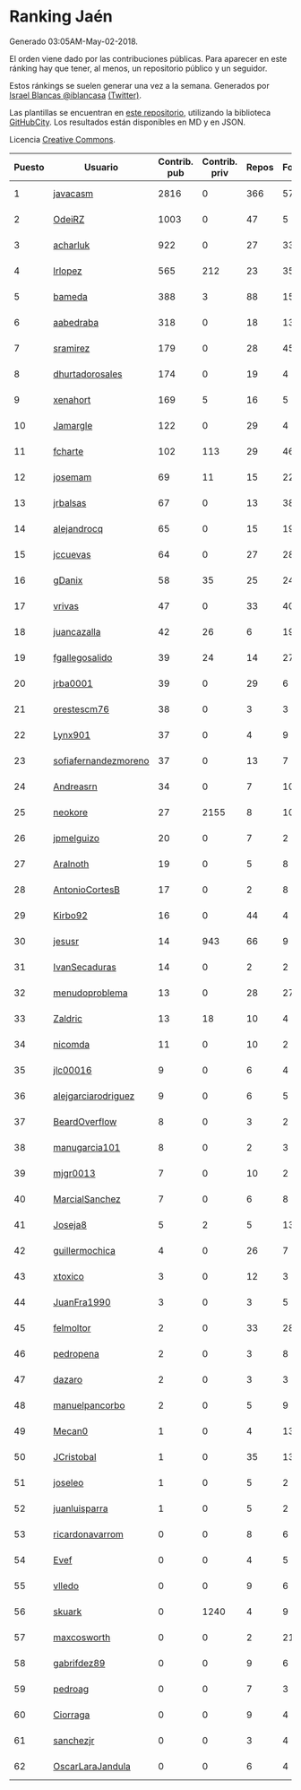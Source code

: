 # Ranking Jaén

Generado 03:05AM-May-02-2018.

El orden viene dado por las contribuciones públicas. Para aparecer en este ránking hay que tener, al menos, un repositorio público y un seguidor.

Estos ránkings se suelen generar una vez a la semana. Generados por [Israel Blancas @iblancasa](https://github.com/iblancasa/) [(Twitter)](https://twitter.com/iblancasa).

Las plantillas se encuentran en [este repositorio](https://github.com/iblancasa/GH-Spanish-Ranking), utilizando la biblioteca [GitHubCity](https://github.com/iblancasa/GitHubCity). Los resultados están disponibles en MD y en JSON.

Licencia [Creative Commons](https://creativecommons.org/licenses/by/4.0/).

| Puesto   |  Usuario  | Contrib. pub | Contrib. priv |Repos| Followers | Desde |  Avatar  |
|----------|-----------|--------------|---------------|-----|-----------|-------|----------|
|1|[javacasm](https://github.com/javacasm)|2816|0|366|57|2013-03-12|![javacasm](https://avatars0.githubusercontent.com/u/3841695)|
|2|[OdeiRZ](https://github.com/OdeiRZ)|1003|0|47|5|2014-10-01|![OdeiRZ](https://avatars3.githubusercontent.com/u/8981290)|
|3|[acharluk](https://github.com/acharluk)|922|0|27|33|2013-08-03|![acharluk](https://avatars0.githubusercontent.com/u/5154281)|
|4|[lrlopez](https://github.com/lrlopez)|565|212|23|35|2011-01-04|![lrlopez](https://avatars3.githubusercontent.com/u/547387)|
|5|[bameda](https://github.com/bameda)|388|3|88|156|2011-06-26|![bameda](https://avatars1.githubusercontent.com/u/877218)|
|6|[aabedraba](https://github.com/aabedraba)|318|0|18|13|2017-04-19|![aabedraba](https://avatars2.githubusercontent.com/u/27779735)|
|7|[sramirez](https://github.com/sramirez)|179|0|28|45|2010-12-02|![sramirez](https://avatars0.githubusercontent.com/u/506548)|
|8|[dhurtadorosales](https://github.com/dhurtadorosales)|174|0|19|4|2016-09-19|![dhurtadorosales](https://avatars3.githubusercontent.com/u/22294592)|
|9|[xenahort](https://github.com/xenahort)|169|5|16|5|2016-03-30|![xenahort](https://avatars3.githubusercontent.com/u/18160833)|
|10|[Jamargle](https://github.com/Jamargle)|122|0|29|4|2015-03-24|![Jamargle](https://avatars3.githubusercontent.com/u/11638357)|
|11|[fcharte](https://github.com/fcharte)|102|113|29|46|2014-08-05|![fcharte](https://avatars0.githubusercontent.com/u/8365501)|
|12|[josemam](https://github.com/josemam)|69|11|15|22|2015-03-14|![josemam](https://avatars1.githubusercontent.com/u/11481209)|
|13|[jrbalsas](https://github.com/jrbalsas)|67|0|13|38|2010-08-07|![jrbalsas](https://avatars1.githubusercontent.com/u/356995)|
|14|[alejandrocq](https://github.com/alejandrocq)|65|0|15|19|2010-05-20|![alejandrocq](https://avatars2.githubusercontent.com/u/282431)|
|15|[jccuevas](https://github.com/jccuevas)|64|0|27|28|2013-04-10|![jccuevas](https://avatars3.githubusercontent.com/u/4116619)|
|16|[gDanix](https://github.com/gDanix)|58|35|25|24|2011-10-10|![gDanix](https://avatars0.githubusercontent.com/u/1117657)|
|17|[vrivas](https://github.com/vrivas)|47|0|33|40|2012-12-14|![vrivas](https://avatars3.githubusercontent.com/u/3046042)|
|18|[juancazalla](https://github.com/juancazalla)|42|26|6|19|2015-03-24|![juancazalla](https://avatars3.githubusercontent.com/u/11631002)|
|19|[fgallegosalido](https://github.com/fgallegosalido)|39|24|14|27|2015-03-24|![fgallegosalido](https://avatars1.githubusercontent.com/u/11628855)|
|20|[jrba0001](https://github.com/jrba0001)|39|0|29|6|2016-07-17|![jrba0001](https://avatars0.githubusercontent.com/u/20506159)|
|21|[orestescm76](https://github.com/orestescm76)|38|0|3|3|2016-09-04|![orestescm76](https://avatars2.githubusercontent.com/u/21990645)|
|22|[Lynx901](https://github.com/Lynx901)|37|0|4|9|2014-11-11|![Lynx901](https://avatars0.githubusercontent.com/u/9676003)|
|23|[sofiafernandezmoreno](https://github.com/sofiafernandezmoreno)|37|0|13|7|2014-11-21|![sofiafernandezmoreno](https://avatars2.githubusercontent.com/u/9881063)|
|24|[Andreasrn](https://github.com/Andreasrn)|34|0|7|10|2016-03-31|![Andreasrn](https://avatars1.githubusercontent.com/u/18190696)|
|25|[neokore](https://github.com/neokore)|27|2155|8|10|2011-07-25|![neokore](https://avatars3.githubusercontent.com/u/938057)|
|26|[jpmelguizo](https://github.com/jpmelguizo)|20|0|7|2|2013-01-29|![jpmelguizo](https://avatars0.githubusercontent.com/u/3415524)|
|27|[Aralnoth](https://github.com/Aralnoth)|19|0|5|8|2011-04-06|![Aralnoth](https://avatars2.githubusercontent.com/u/712551)|
|28|[AntonioCortesB](https://github.com/AntonioCortesB)|17|0|2|8|2016-09-15|![AntonioCortesB](https://avatars0.githubusercontent.com/u/22213551)|
|29|[Kirbo92](https://github.com/Kirbo92)|16|0|44|4|2011-01-12|![Kirbo92](https://avatars2.githubusercontent.com/u/559575)|
|30|[jesusr](https://github.com/jesusr)|14|943|66|9|2011-12-11|![jesusr](https://avatars1.githubusercontent.com/u/1256168)|
|31|[IvanSecaduras](https://github.com/IvanSecaduras)|14|0|2|2|2015-09-25|![IvanSecaduras](https://avatars2.githubusercontent.com/u/14834225)|
|32|[menudoproblema](https://github.com/menudoproblema)|13|0|28|27|2011-08-12|![menudoproblema](https://avatars3.githubusercontent.com/u/976187)|
|33|[Zaldric](https://github.com/Zaldric)|13|18|10|4|2016-03-29|![Zaldric](https://avatars0.githubusercontent.com/u/18138275)|
|34|[nicomda](https://github.com/nicomda)|11|0|10|2|2013-06-13|![nicomda](https://avatars1.githubusercontent.com/u/4690565)|
|35|[jlc00016](https://github.com/jlc00016)|9|0|6|4|2015-06-05|![jlc00016](https://avatars1.githubusercontent.com/u/12764652)|
|36|[alejgarciarodriguez](https://github.com/alejgarciarodriguez)|9|0|6|5|2015-12-19|![alejgarciarodriguez](https://avatars0.githubusercontent.com/u/16359911)|
|37|[BeardOverflow](https://github.com/BeardOverflow)|8|0|3|2|2013-04-13|![BeardOverflow](https://avatars1.githubusercontent.com/u/4147595)|
|38|[manugarcia101](https://github.com/manugarcia101)|8|0|2|3|2017-09-22|![manugarcia101](https://avatars2.githubusercontent.com/u/32204662)|
|39|[mjgr0013](https://github.com/mjgr0013)|7|0|10|2|2014-10-01|![mjgr0013](https://avatars2.githubusercontent.com/u/8981247)|
|40|[MarcialSanchez](https://github.com/MarcialSanchez)|7|0|6|8|2015-10-03|![MarcialSanchez](https://avatars0.githubusercontent.com/u/14955899)|
|41|[Joseja8](https://github.com/Joseja8)|5|2|5|13|2014-07-12|![Joseja8](https://avatars0.githubusercontent.com/u/8145991)|
|42|[guillermochica](https://github.com/guillermochica)|4|0|26|7|2014-10-20|![guillermochica](https://avatars3.githubusercontent.com/u/9317092)|
|43|[xtoxico](https://github.com/xtoxico)|3|0|12|3|2012-08-07|![xtoxico](https://avatars0.githubusercontent.com/u/2110997)|
|44|[JuanFra1990](https://github.com/JuanFra1990)|3|0|3|5|2015-10-22|![JuanFra1990](https://avatars2.githubusercontent.com/u/15248743)|
|45|[felmoltor](https://github.com/felmoltor)|2|0|33|28|2011-06-13|![felmoltor](https://avatars2.githubusercontent.com/u/846513)|
|46|[pedropena](https://github.com/pedropena)|2|0|3|8|2011-06-07|![pedropena](https://avatars0.githubusercontent.com/u/834583)|
|47|[dazaro](https://github.com/dazaro)|2|0|3|3|2014-10-08|![dazaro](https://avatars1.githubusercontent.com/u/9086676)|
|48|[manuelpancorbo](https://github.com/manuelpancorbo)|2|0|5|9|2014-11-04|![manuelpancorbo](https://avatars1.githubusercontent.com/u/9550738)|
|49|[Mecan0](https://github.com/Mecan0)|1|0|4|13|2013-06-11|![Mecan0](https://avatars1.githubusercontent.com/u/4668637)|
|50|[JCristobal](https://github.com/JCristobal)|1|0|35|13|2014-09-23|![JCristobal](https://avatars3.githubusercontent.com/u/8878426)|
|51|[joseleo](https://github.com/joseleo)|1|0|5|2|2015-03-19|![joseleo](https://avatars2.githubusercontent.com/u/11560011)|
|52|[juanluisparra](https://github.com/juanluisparra)|1|0|5|2|2016-09-19|![juanluisparra](https://avatars0.githubusercontent.com/u/22294638)|
|53|[ricardonavarrom](https://github.com/ricardonavarrom)|0|0|8|6|2012-11-20|![ricardonavarrom](https://avatars2.githubusercontent.com/u/2845589)|
|54|[Evef](https://github.com/Evef)|0|0|4|5|2012-12-15|![Evef](https://avatars1.githubusercontent.com/u/3052550)|
|55|[vlledo](https://github.com/vlledo)|0|0|9|6|2011-03-28|![vlledo](https://avatars3.githubusercontent.com/u/695429)|
|56|[skuark](https://github.com/skuark)|0|1240|4|9|2010-10-26|![skuark](https://avatars3.githubusercontent.com/u/454382)|
|57|[maxcosworth](https://github.com/maxcosworth)|0|0|2|21|2010-09-06|![maxcosworth](https://avatars1.githubusercontent.com/u/389437)|
|58|[gabrifdez89](https://github.com/gabrifdez89)|0|0|9|6|2013-02-26|![gabrifdez89](https://avatars0.githubusercontent.com/u/3704317)|
|59|[pedroag](https://github.com/pedroag)|0|0|7|3|2013-09-23|![pedroag](https://avatars1.githubusercontent.com/u/5517655)|
|60|[Ciorraga](https://github.com/Ciorraga)|0|0|9|4|2013-11-08|![Ciorraga](https://avatars1.githubusercontent.com/u/5888071)|
|61|[sanchezjr](https://github.com/sanchezjr)|0|0|3|4|2013-12-17|![sanchezjr](https://avatars0.githubusercontent.com/u/6205905)|
|62|[OscarLaraJandula](https://github.com/OscarLaraJandula)|0|0|6|4|2016-09-19|![OscarLaraJandula](https://avatars0.githubusercontent.com/u/22294687)|
